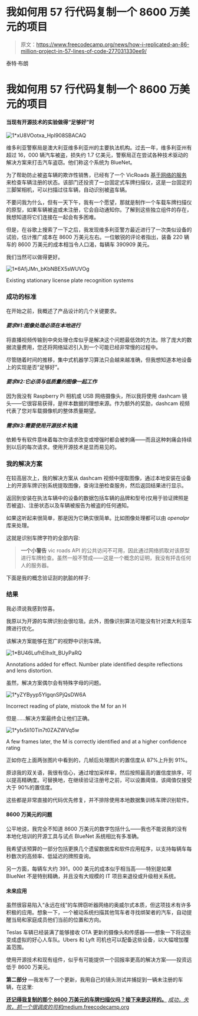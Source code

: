 # 我如何用 57 行代码复制一个 8600 万美元的项目

> 原文：<https://www.freecodecamp.org/news/how-i-replicated-an-86-million-project-in-57-lines-of-code-277031330ee9/>

泰特·布朗

# **我如何用 57 行代码复制一个 8600 万美元的项目**

#### 当现有开源技术的实验做得“足够好”时

![1*xU8VOotxa_HpI908SBACAQ](img/f9b014ce6b60e4f333aff9663a588497.png)

维多利亚警察局是澳大利亚维多利亚州的主要执法机构。过去一年，维多利亚州有超过 16，000 辆汽车被盗，损失约 1.7 亿美元，警察局正在尝试各种技术驱动的解决方案来打击汽车盗窃。他们称这个系统为 BlueNet。

为了帮助防止被盗车辆的欺诈性销售，已经有了一个 VicRoads [基于网络的服务](https://www.vicroads.vic.gov.au/registration/buy-sell-or-transfer-a-vehicle/buy-a-vehicle/check-vehicle-registration/vehicle-registration-enquiry)来检查车辆注册的状态。该部门还投资了一台固定式车牌扫描仪，这是一台固定的三脚架相机，可以扫描过往车辆，自动识别被盗车辆。

不要问我为什么，但有一天下午，我有一个愿望，那就是制作一个车载车牌扫描仪的原型，如果车辆被盗或未注册，它会自动通知你。了解到这些独立组件的存在，我想知道将它们连接在一起会有多困难。

但是，在谷歌上搜索了一下之后，我发现维多利亚警方最近进行了一次类似设备的试验，估计推广成本在 8600 万美元左右。一位敏锐的评论者指出，装备 220 辆车的 8600 万美元的成本相当令人口渴，每辆车 390909 美元。

我们当然可以做得更好。

![1*6AfjJMn_bKbNBEX5sWUVOg](img/28571cb7065f37b16afc75a3a6bcb163.png)

Existing stationary license plate recognition systems

### 成功的标准

在开始之前，我概述了产品设计的几个关键要求。

#### ***要求#1:图像处理必须在本地进行***

将直播视频传输到中央处理仓库似乎是解决这个问题最低效的方法。除了庞大的数据流量费用，您还将网络延迟引入到一个可能已经非常慢的过程中。

尽管随着时间的推移，集中式机器学习算法只会越来越准确，但我想知道本地设备上的实现是否“足够好”。

#### ***要求#2:它必须与低质量的图像一起工作***

因为我没有 Raspberry Pi 相机或 USB 网络摄像头，所以我将使用 dashcam 镜头——它很容易获得，是样本数据的理想来源。作为额外的奖励，dashcam 视频代表了您对车载摄像机的整体质量期望。

#### ***需求#3:需要使用开源技术*** 构建

依赖专有软件意味着每次你请求改变或增强时都会被刺痛——而且这种刺痛会持续到以后的每次请求。使用开源技术是显而易见的。

### **我的解决方案**

在较高层次上，我的解决方案从 dashcam 视频中提取图像，通过本地安装在设备上的开源车牌识别系统提取图像，查询注册检查服务，然后返回结果进行显示。

返回到安装在执法车辆中的设备的数据包括车辆的品牌和型号(仅用于验证牌照是否被盗)、注册状态以及车辆被报告为被盗的任何通知。

如果这听起来很简单，那是因为它确实很简单。比如图像处理都可以由 *openalpr* 库来处理。

这就是识别车牌字符的全部内容:

> **一个小警告**
> vic roads API 的公共访问不可用，因此通过网络抓取对该原型进行车牌检查。虽然一般不赞成——这是一个概念的证明，我没有抨击任何人的服务器。

下面是我的概念验证刮的肮脏的样子:

### 结果

我必须说我感到惊喜。

我原以为开源的车牌识别会很垃圾。此外，图像识别算法可能没有针对澳大利亚车牌进行优化。

该解决方案能够在宽广的视野中识别车牌。

![1*BU46LufhEIhxIt_BUyPaRQ](img/38511b25aa5d058763f398c2fc98d436.png)

Annotations added for effect. Number plate identified despite reflections and lens distortion.

虽然，解决方案偶尔会有特殊字母的问题。

![1*yZYByyp5YlgqnSPjQsDW6A](img/ec39bdc447e0cbf0f9215b1b2a178642.png)

Incorrect reading of plate, mistook the M for an H

但是……解决方案最终会让他们正确。

![1*yIx5li10Tin7t0ZAZWVq5w](img/c0bddadc4bd02c06f4c4c11c9338f005.png)

A few frames later, the M is correctly identified and at a higher confidence rating

正如你在上面两张图片中看到的，几帧后处理图片的置信度从 87%上升到 91%。

原谅我的双关语，我很有信心，通过增加采样率，然后按照最高的置信度排序，可以提高精确度。可替换地，在继续验证注册号之前，可以设置阈值，该阈值仅接受大于 90%的置信度。

这些都是非常直接的代码优先修复，并不排除使用本地数据集训练车牌识别软件。

#### 8600 万美元的问题

公平地说，我完全不知道 8600 万美元的数字包括什么——我也不能说我的没有本地化培训的开源工具与试点 BlueNet 系统相比有多准确。

我希望该预算的一部分包括更换几个遗留数据库和软件应用程序，以支持每辆车每秒数次的高频率、低延迟的牌照查询。

另一方面，每辆车大约 391，000 美元的成本似乎相当高——特别是如果 BlueNet 不是特别精确，并且没有大规模的 IT 项目来退役或升级相关系统。

#### 未来应用

虽然很容易陷入“永远在线”的车牌窃听器网络的奥威尔式本质，但这项技术有许多积极的应用。想象一下，一个被动系统扫描其他驾车者寻找绑架者的汽车，自动提醒当局和家庭成员他们当前的位置和方向。

Teslas 车辆已经装满了能够接收 OTA 更新的摄像头和传感器——想象一下将这些变成虚拟的好心人车队。Ubers 和 Lyft 司机也可以配备这些设备，以大幅增加覆盖范围。

使用开源技术和现有组件，似乎有可能提供一个回报率更高的解决方案——投资远低于 8600 万美元。

**第二部分** —我发布了一个更新，我用自己的镜头测试并捕捉到一辆未注册的车辆，在这里:

[**还记得我复制的那个 8600 万美元的车牌扫描仪吗？接下来是这样的。**](https://medium.freecodecamp.org/remember-that-86-million-license-plate-scanner-i-replicated-heres-what-happened-next-9f3c64e8f22b)
[*成功，失败，抓一个很调皮的司机*medium.freecodecamp.org](https://medium.freecodecamp.org/remember-that-86-million-license-plate-scanner-i-replicated-heres-what-happened-next-9f3c64e8f22b)